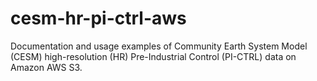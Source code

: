 # cesm-hr-pi-ctrl-aws
Documentation and usage examples of Community Earth System Model (CESM) high-resolution (HR) Pre-Industrial Control (PI-CTRL) data on Amazon AWS S3.
